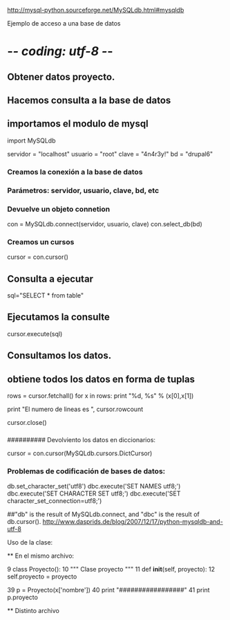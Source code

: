 http://mysql-python.sourceforge.net/MySQLdb.html#mysqldb

Ejemplo de acceso a una base de datos

# -*- coding: utf-8 -*-
## Obtener datos proyecto.
## Hacemos consulta a la base de datos

## importamos el modulo de mysql
import MySQLdb

servidor = "localhost"
usuario = "root"
clave = "4n4r3y!"
bd = "drupal6"

### Creamos la conexión a la base de datos 
### Parámetros: servidor, usuario, clave, bd, etc 
### Devuelve un objeto connetion

con = MySQLdb.connect(servidor, usuario, clave)
con.select_db(bd)

### Creamos un cursos

cursor = con.cursor()

## Consulta a ejecutar
sql="SELECT * from table"

## Ejecutamos la consulte
cursor.execute(sql)

## Consultamos los datos.
## obtiene todos los datos en forma de tuplas
rows = cursor.fetchall()
for x in rows:
    print "%d, %s" % (x[0],x[1])

print "El numero de lineas es ", cursor.rowcount

cursor.close()

### 


########## Devolviento los datos en diccionarios: 

cursor = con.cursor(MySQLdb.cursors.DictCursor)
### Problemas de codificación de bases de datos:

db.set_character_set('utf8')
dbc.execute('SET NAMES utf8;')
dbc.execute('SET CHARACTER SET utf8;')
dbc.execute('SET character_set_connection=utf8;')

##"db" is the result of MySQLdb.connect, and "dbc" is the result of db.cursor().
http://www.dasprids.de/blog/2007/12/17/python-mysqldb-and-utf-8


Uso de la clase:

** En el mismo archivo:

  9 class Proyecto():
 10     """ Clase proyecto  """
 11     def __init__(self, proyecto):
 12         self.proyecto = proyecto

 39     p = Proyecto(x['nombre'])
 40     print "#################"
 41     print p.proyecto


** Distinto archivo

